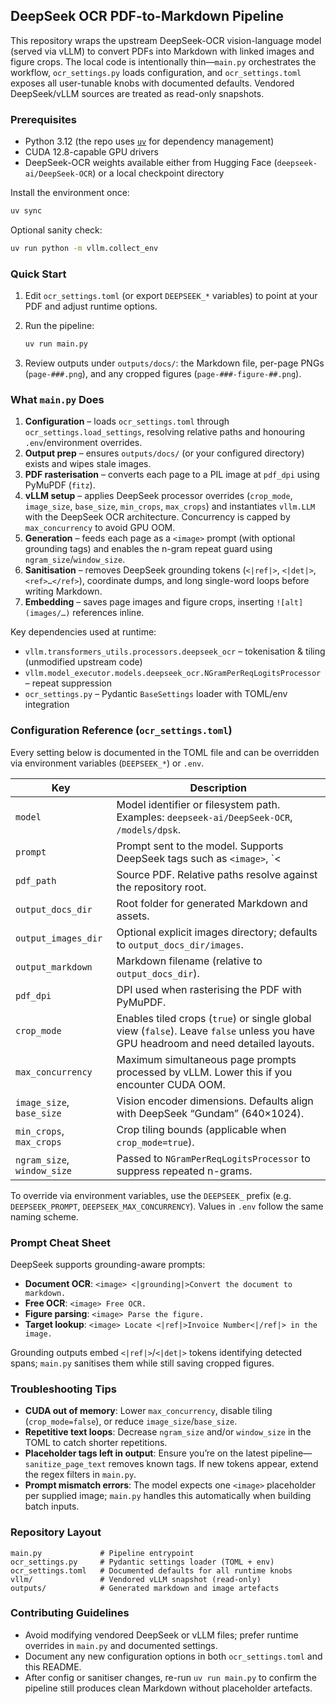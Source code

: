 ## DeepSeek OCR PDF-to-Markdown Pipeline

This repository wraps the upstream DeepSeek-OCR vision-language model (served via vLLM) to convert PDFs into Markdown with linked images and figure crops. The local code is intentionally thin—`main.py` orchestrates the workflow, `ocr_settings.py` loads configuration, and `ocr_settings.toml` exposes all user-tunable knobs with documented defaults. Vendored DeepSeek/vLLM sources are treated as read-only snapshots.

### Prerequisites

- Python 3.12 (the repo uses [`uv`](https://github.com/astral-sh/uv) for dependency management)
- CUDA 12.8-capable GPU drivers
- DeepSeek-OCR weights available either from Hugging Face (`deepseek-ai/DeepSeek-OCR`) or a local checkpoint directory

Install the environment once:

```bash
uv sync
```

Optional sanity check:

```bash
uv run python -m vllm.collect_env
```

### Quick Start

1. Edit `ocr_settings.toml` (or export `DEEPSEEK_*` variables) to point at your PDF and adjust runtime options.
2. Run the pipeline:

   ```bash
   uv run main.py
   ```

3. Review outputs under `outputs/docs/`: the Markdown file, per-page PNGs (`page-###.png`), and any cropped figures (`page-###-figure-##.png`).

### What `main.py` Does

1. **Configuration** – loads `ocr_settings.toml` through `ocr_settings.load_settings`, resolving relative paths and honouring `.env`/environment overrides.
2. **Output prep** – ensures `outputs/docs/` (or your configured directory) exists and wipes stale images.
3. **PDF rasterisation** – converts each page to a PIL image at `pdf_dpi` using PyMuPDF (`fitz`).
4. **vLLM setup** – applies DeepSeek processor overrides (`crop_mode`, `image_size`, `base_size`, `min_crops`, `max_crops`) and instantiates `vllm.LLM` with the DeepSeek OCR architecture. Concurrency is capped by `max_concurrency` to avoid GPU OOM.
5. **Generation** – feeds each page as a `<image>` prompt (with optional grounding tags) and enables the n-gram repeat guard using `ngram_size`/`window_size`.
6. **Sanitisation** – removes DeepSeek grounding tokens (`<|ref|>`, `<|det|>`, `<ref>…</ref>`), coordinate dumps, and long single-word loops before writing Markdown.
7. **Embedding** – saves page images and figure crops, inserting `![alt](images/…)` references inline.

Key dependencies used at runtime:

- `vllm.transformers_utils.processors.deepseek_ocr` – tokenisation & tiling (unmodified upstream code)
- `vllm.model_executor.models.deepseek_ocr.NGramPerReqLogitsProcessor` – repeat suppression
- `ocr_settings.py` – Pydantic `BaseSettings` loader with TOML/env integration

### Configuration Reference (`ocr_settings.toml`)

Every setting below is documented in the TOML file and can be overridden via environment variables (`DEEPSEEK_*`) or `.env`.

| Key | Description |
|-----|-------------|
| `model` | Model identifier or filesystem path. Examples: `deepseek-ai/DeepSeek-OCR`, `/models/dpsk`. |
| `prompt` | Prompt sent to the model. Supports DeepSeek tags such as `<image>`, `<|grounding|>`, `<|ref|>…</|ref|>`, `<|det|>…</|det|>`. Sample prompts are included in the TOML for document OCR, free OCR, figure parsing, and targeted text lookup. |
| `pdf_path` | Source PDF. Relative paths resolve against the repository root. |
| `output_docs_dir` | Root folder for generated Markdown and assets. |
| `output_images_dir` | Optional explicit images directory; defaults to `output_docs_dir/images`. |
| `output_markdown` | Markdown filename (relative to `output_docs_dir`). |
| `pdf_dpi` | DPI used when rasterising the PDF with PyMuPDF. |
| `crop_mode` | Enables tiled crops (`true`) or single global view (`false`). Leave `false` unless you have GPU headroom and need detailed layouts. |
| `max_concurrency` | Maximum simultaneous page prompts processed by vLLM. Lower this if you encounter CUDA OOM. |
| `image_size`, `base_size` | Vision encoder dimensions. Defaults align with DeepSeek “Gundam” (640×1024). |
| `min_crops`, `max_crops` | Crop tiling bounds (applicable when `crop_mode=true`). |
| `ngram_size`, `window_size` | Passed to `NGramPerReqLogitsProcessor` to suppress repeated n-grams. |

To override via environment variables, use the `DEEPSEEK_` prefix (e.g. `DEEPSEEK_PROMPT`, `DEEPSEEK_MAX_CONCURRENCY`). Values in `.env` follow the same naming scheme.

### Prompt Cheat Sheet

DeepSeek supports grounding-aware prompts:

- **Document OCR**: `<image>
<|grounding|>Convert the document to markdown.`
- **Free OCR**: `<image>
Free OCR.`
- **Figure parsing**: `<image>
Parse the figure.`
- **Target lookup**: `<image>
Locate <|ref|>Invoice Number<|/ref|> in the image.`

Grounding outputs embed `<|ref|>`/`<|det|>` tokens identifying detected spans; `main.py` sanitises them while still saving cropped figures.

### Troubleshooting Tips

- **CUDA out of memory**: Lower `max_concurrency`, disable tiling (`crop_mode=false`), or reduce `image_size`/`base_size`.
- **Repetitive text loops**: Decrease `ngram_size` and/or `window_size` in the TOML to catch shorter repetitions.
- **Placeholder tags left in output**: Ensure you’re on the latest pipeline—`sanitize_page_text` removes known tags. If new tokens appear, extend the regex filters in `main.py`.
- **Prompt mismatch errors**: The model expects one `<image>` placeholder per supplied image; `main.py` handles this automatically when building batch inputs.

### Repository Layout

```
main.py             # Pipeline entrypoint
ocr_settings.py     # Pydantic settings loader (TOML + env)
ocr_settings.toml   # Documented defaults for all runtime knobs
vllm/               # Vendored vLLM snapshot (read-only)
outputs/            # Generated markdown and image artefacts
```

### Contributing Guidelines

- Avoid modifying vendored DeepSeek or vLLM files; prefer runtime overrides in `main.py` and documented settings.
- Document any new configuration options in both `ocr_settings.toml` and this README.
- After config or sanitiser changes, re-run `uv run main.py` to confirm the pipeline still produces clean Markdown without placeholder artefacts.
